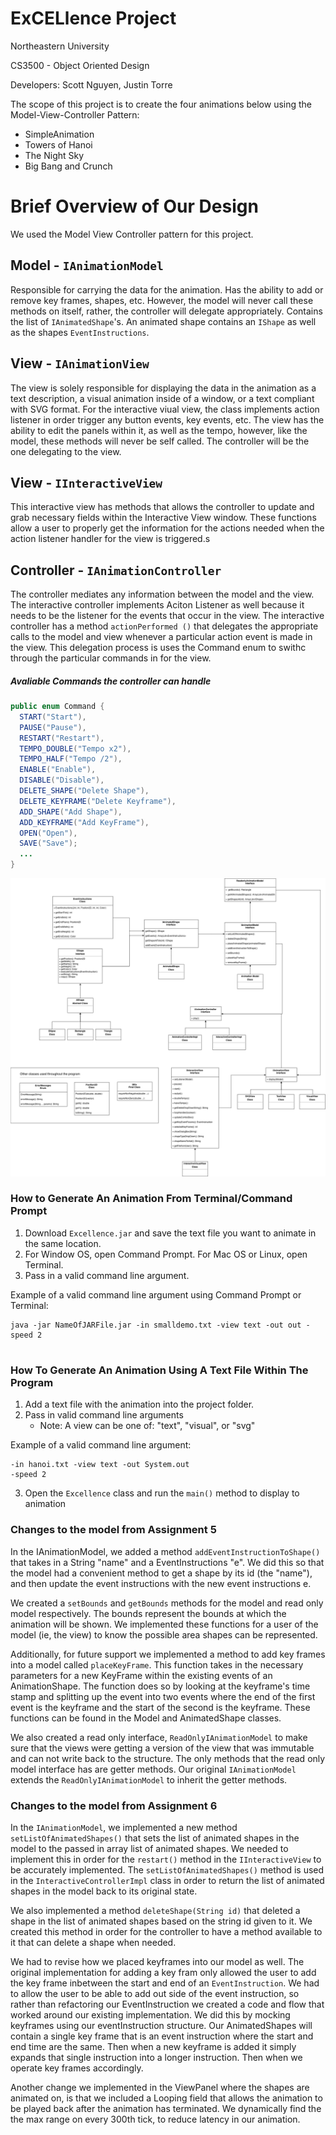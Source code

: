 # ExCELlence Project 
Northeastern University

CS3500 - Object Oriented Design

Developers: Scott Nguyen, Justin Torre

The scope of this project is to create the four animations below using the Model-View-Controller Pattern: 
- SimpleAnimation
- Towers of Hanoi
- The Night Sky
- Big Bang and Crunch

# Brief Overview of Our Design
We used the Model View Controller pattern for this project. 
## Model - `IAnimationModel`
Responsible for carrying the data for the animation. Has the ability to add or remove key frames, shapes, etc. However, the model will never call these methods on itself, rather, the controller will delegate appropriately. Contains the list of `IAnimatedShape`'s. An animated shape contains an `IShape` as well as the shapes `EventInstructions`. 

## View - `IAnimationView`
 The view is solely responsible for displaying the data in the animation as a text description, a visual animation inside of a window, or a text compliant with SVG format. For the interactive viual view, the class implements action listener in order trigger any button events, key events, etc. The view has the ability to edit the panels within it, as well as the tempo, however, like the model, these methods will never be self called. The controller will be the one delegating to the view. 


## View - `IInteractiveView`
 This interactive view has methods that allows the controller to update and grab necessary fields within the Interactive View window. These functions allow a user to properly get the information for the actions needed when the action listener handler for the view is triggered.s


## Controller - `IAnimationController`
The controller mediates any information between the model and the view. The interactive controller implements Aciton Listener as well because it needs to be the listener for the events that occur in the view. The interactive controller has a method `actionPerformed ()` that delegates the appropriate calls to the model and view whenever a particular action event is made in the view. This delegation process is uses the Command enum to swithc through the particular commands in for the view. 

##### Avaliable Commands the controller can handle
``` java
public enum Command {
  START("Start"),
  PAUSE("Pause"),
  RESTART("Restart"),
  TEMPO_DOUBLE("Tempo x2"),
  TEMPO_HALF("Tempo /2"),
  ENABLE("Enable"),
  DISABLE("Disable"),
  DELETE_SHAPE("Delete Shape"),
  DELETE_KEYFRAME("Delete Keyframe"),
  ADD_SHAPE("Add Shape"),
  ADD_KEYFRAME("Add KeyFrame"),
  OPEN("Open"),
  SAVE("Save");
  ...
}
```

<img src="uml-easy-animator.png" alt="UML Not found">

### How to Generate An Animation From Terminal/Command Prompt
1) Download `Excellence.jar` and save the text file you want to animate in the same location.
2) For Window OS, open Command Prompt. For Mac OS or Linux, open Terminal.
3) Pass in a valid command line argument.

Example of a valid command line argument using Command Prompt or Terminal:
```
java -jar NameOfJARFile.jar -in smalldemo.txt -view text -out out -speed 2
```
#
### How To Generate An Animation Using A Text File Within The Program
1) Add a text file with the animation into the project folder. 
2) Pass in valid command line arguments
    - Note: A view can be one of: "text", "visual", or "svg"

Example of a valid command line argument:
```
-in hanoi.txt -view text -out System.out 
-speed 2
```

3) Open the `Excellence` class and run the `main()` method to display to animation

### Changes to the model from Assignment 5
In the IAnimationModel, we added a method `addEventInstructionToShape()` that takes in a String "name" and a EventInstructions "e". We did this so that the model had a convenient method to get a shape by its id (the "name"), and then update the event instructions with the new event instructions e. 

We created a `setBounds` and `getBounds` methods for the model and read only model respectively. The bounds represent the bounds at which the animation will be shown. We implemented these functions for a user of the model (ie, the view) to know the possible area shapes can be represented.  

Additionally, for future support we implemented a method to add key frames into a model called `placeKeyFrame`. This function takes in the necessary parameters for a new KeyFrame within the existing events of an AnimationShape. The function does so by looking at the keyframe's time stamp and splitting up the event into two events where the end of the first event is the keyframe and the start of the second is the keyframe. These functions can be found in the Model and AnimatedShape classes.

We also created a read only interface, `ReadOnlyIAnimationModel` to make sure that the views were getting a version of the view that was immutable and can not write back to the structure. The only methods that the read only model interface has are getter methods. Our original `IAnimationModel` extends the `ReadOnlyIAnimationModel` to inherit the getter methods. 

### Changes to the model from Assignment 6
In the `IAnimationModel`, we implemented a new method `setListOfAnimatedShapes()` that sets the list of animated shapes in the model to the passed in array list of animated shapes. We needed to implement this in order for the `restart()` method in the `IInteractiveView` to be accurately implemented. The `setListOfAnimatedShapes()` method is used in the `InteractiveControllerImpl` class in order to return the list of animated shapes in the model back to its original state. 

We also implemented a method `deleteShape(String id)` that deleted a shape in the list of animated shapes based on the string id given to it. We created this method in order for the controller to have a method available to it that can delete a shape when needed. 

We had to revise how we placed keyframes into our model as well. The original implementation for adding a key fram only allowed the user to add the key frame inbetween the start and end of an `EventInstruction`. We had to allow the user to be able to add out side of the event instruction, so rather than refactoring our EventInstruction we created a code and flow that worked around our existing implementation. We did this by mocking keyframes using our eventInstruction structure. Our AnimatedShapes will contain a single key frame that is an event instruction where the start and end time are the same. Then when a new keyframe is added it simply expands that single instruction into a longer instruction. Then when we operate key frames accordingly. 


Another change we implemented in the ViewPanel where the shapes are animated on, is that we included a Looping field that allows the animation to be played back after the animation has terminated. We dynamically find the the max range on every 300th tick, to reduce latency in our animation.



